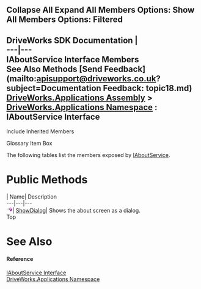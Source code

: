 Collapse All Expand All Members Options: Show All  Members Options: Filtered   
---  
DriveWorks SDK Documentation  |   
---|---  
IAboutService Interface Members   
See Also Methods [Send Feedback](mailto:apisupport@driveworks.co.uk?subject=Documentation Feedback: topic18.md)  
[DriveWorks.Applications Assembly](topic13.md) > [DriveWorks.Applications Namespace](topic16.md) : IAboutService Interface  
---  
  
Include Inherited Members    


Glossary Item Box

The following tables list the members exposed by [IAboutService](topic18.md).

# Public Methods

| Name| Description  
---|---|---  
![ Method](dotnetimages/Method.gif)| [ShowDialog](topic23.md)| Shows the about screen as a dialog.   
Top

# See Also

#### Reference

[IAboutService Interface](topic18.md)   
[DriveWorks.Applications Namespace](topic16.md)


